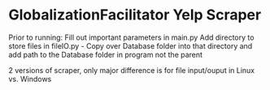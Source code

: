 # GlobalizationFacilitator Yelp Scraper

Prior to running:
  Fill out important parameters in main.py
  Add directory to store files in fileIO.py
    - Copy over Database folder into that directory and add path to the Database folder in program not the parent

2 versions of scraper, only major difference is for file input/ouput in Linux vs. Windows
